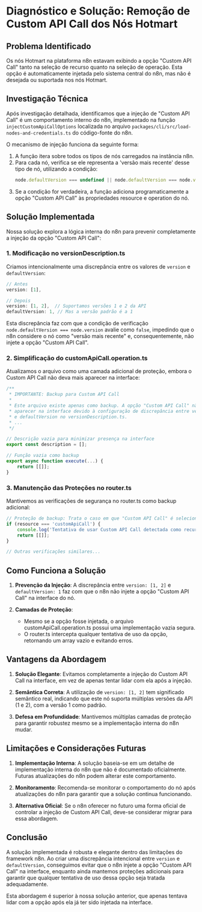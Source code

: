 # Diagnóstico e Solução: Remoção de Custom API Call dos Nós Hotmart

## Problema Identificado

Os nós Hotmart na plataforma n8n estavam exibindo a opção "Custom API Call" tanto na seleção de recurso quanto na seleção de operação. Esta opção é automaticamente injetada pelo sistema central do n8n, mas não é desejada ou suportada nos nós Hotmart.

## Investigação Técnica

Após investigação detalhada, identificamos que a injeção de "Custom API Call" é um comportamento interno do n8n, implementado na função `injectCustomApiCallOptions` localizada no arquivo `packages/cli/src/load-nodes-and-credentials.ts` do código-fonte do n8n.

O mecanismo de injeção funciona da seguinte forma:

1. A função itera sobre todos os tipos de nós carregados na instância n8n.
2. Para cada nó, verifica se ele representa a 'versão mais recente' desse tipo de nó, utilizando a condição:
   ```javascript
   node.defaultVersion === undefined || node.defaultVersion === node.version
   ```
3. Se a condição for verdadeira, a função adiciona programaticamente a opção "Custom API Call" às propriedades resource e operation do nó.

## Solução Implementada

Nossa solução explora a lógica interna do n8n para prevenir completamente a injeção da opção "Custom API Call":

### 1. Modificação no versionDescription.ts

Criamos intencionalmente uma discrepância entre os valores de `version` e `defaultVersion`:

```typescript
// Antes
version: [1],

// Depois
version: [1, 2],  // Suportamos versões 1 e 2 da API
defaultVersion: 1, // Mas a versão padrão é a 1
```

Esta discrepância faz com que a condição de verificação `node.defaultVersion === node.version` avalie como `false`, impedindo que o n8n considere o nó como "versão mais recente" e, consequentemente, não injete a opção "Custom API Call".

### 2. Simplificação do customApiCall.operation.ts

Atualizamos o arquivo como uma camada adicional de proteção, embora o Custom API Call não deva mais aparecer na interface:

```typescript
/**
 * IMPORTANTE: Backup para Custom API Call
 *
 * Este arquivo existe apenas como backup. A opção "Custom API Call" não deve
 * aparecer na interface devido à configuração de discrepância entre version 
 * e defaultVersion no versionDescription.ts.
 * ...
 */

// Descrição vazia para minimizar presença na interface
export const description = [];

// Função vazia como backup
export async function execute(...) {
    return [[]];
}
```

### 3. Manutenção das Proteções no router.ts

Mantivemos as verificações de segurança no router.ts como backup adicional:

```typescript
// Proteção de backup: Trata o caso em que "Custom API Call" é selecionado como recurso
if (resource === 'customApiCall') {
    console.log('Tentativa de usar Custom API Call detectada como recurso. Esta operação não é suportada.');
    return [[]];
}

// Outras verificações similares...
```

## Como Funciona a Solução

1. **Prevenção da Injeção**: A discrepância entre `version: [1, 2]` e `defaultVersion: 1` faz com que o n8n não injete a opção "Custom API Call" na interface do nó.

2. **Camadas de Proteção**:
   - Mesmo se a opção fosse injetada, o arquivo customApiCall.operation.ts possui uma implementação vazia segura.
   - O router.ts intercepta qualquer tentativa de uso da opção, retornando um array vazio e evitando erros.

## Vantagens da Abordagem

1. **Solução Elegante**: Evitamos completamente a injeção do Custom API Call na interface, em vez de apenas tentar lidar com ela após a injeção.

2. **Semântica Correta**: A utilização de `version: [1, 2]` tem significado semântico real, indicando que este nó suporta múltiplas versões da API (1 e 2), com a versão 1 como padrão.

3. **Defesa em Profundidade**: Mantivemos múltiplas camadas de proteção para garantir robustez mesmo se a implementação interna do n8n mudar.

## Limitações e Considerações Futuras

1. **Implementação Interna**: A solução baseia-se em um detalhe de implementação interna do n8n que não é documentado oficialmente. Futuras atualizações do n8n podem alterar este comportamento.

2. **Monitoramento**: Recomenda-se monitorar o comportamento do nó após atualizações do n8n para garantir que a solução continua funcionando.

3. **Alternativa Oficial**: Se o n8n oferecer no futuro uma forma oficial de controlar a injeção de Custom API Call, deve-se considerar migrar para essa abordagem.

## Conclusão

A solução implementada é robusta e elegante dentro das limitações do framework n8n. Ao criar uma discrepância intencional entre `version` e `defaultVersion`, conseguimos evitar que o n8n injete a opção "Custom API Call" na interface, enquanto ainda mantemos proteções adicionais para garantir que qualquer tentativa de uso dessa opção seja tratada adequadamente.

Esta abordagem é superior à nossa solução anterior, que apenas tentava lidar com a opção após ela já ter sido injetada na interface.
